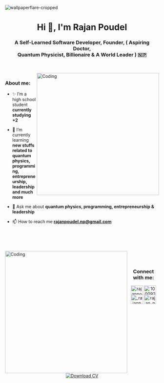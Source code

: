 
![wallpaperflare-cropped](https://github.com/user-attachments/assets/dc7384e4-6a26-423b-bf2b-fba39ec40df0)

<h1 align="center"> Hi 👋, I'm Rajan Poudel</h1>
<h3 align="center">A Self-Learned Software Developer, Founder, ( Aspiring Doctor, <br> Quantum Physicist, Billionaire & A World Leader ) 🇳🇵</h3>
<br>
<br>
<img align="right" alt="Coding" width="400" src="https://github.com/user-attachments/assets/ac012f82-630e-4f7c-8667-22d67b874225">
<h3 align="left">About me:</h3>

- ✨ I’m a high school student **currently studying +2**
  
- 🌱 I’m currently learning **new stuffs related to quantum physics, programming, entrepreneurship, leadership and much more**

- 💬 Ask me about **quantum physics, programming, entrepreneurship & leadership**

- 📫 How to reach me **rajanpoudel.np@gmail.com**
<br>
<br>
<br>
<br>
<img align="left" alt="Coding" width="400" src="https://github.com/user-attachments/assets/cffc7c80-95ab-47c5-accd-6535a3979ece">
<br>
<br>
<h3 align="center">Connect with me:</h3>
<p align="center">
  <a href="https://www.linkedin.com/in/rajanpoudel-np/" target="blank"><img align="center" src="https://github.com/rahuldkjain/github-profile-readme-generator/blob/master/src/images/icons/Social/linked-in-alt.svg" alt="rajanpoudel-np" height="30" width="40" /></a>
<a href="https://fb.com/100092289158738" target="blank"><img align="center" src="https://raw.githubusercontent.com/rahuldkjain/github-profile-readme-generator/master/src/images/icons/Social/facebook.svg" alt="100092289158738" height="30" width="40" /></a>
<a href="https://instagram.com/_rajanpoudel" target="blank"><img align="center" src="https://raw.githubusercontent.com/rahuldkjain/github-profile-readme-generator/master/src/images/icons/Social/instagram.svg" alt="_rajanpoudel" height="30" width="40" /></a>
<a href="https://www.youtube.com/c/rajan_poudel" target="blank"><img align="center" src="https://raw.githubusercontent.com/rahuldkjain/github-profile-readme-generator/master/src/images/icons/Social/youtube.svg" alt="rajan_poudel" height="30" width="40" /></a> 
</p>
<br>
<br>
<br>
<br>
<br>
<br>
<br>


<div align="center">

[![Download CV](https://img.shields.io/badge/Download-CV-ORANGE?style=for-the-badge&logo=microsoft-word&logoColor=BLACK)](https://rajan-poudel.github.io/assets/Rajan-Poudel-cv.pdf)

</div>

<br>
<br>
<br>

